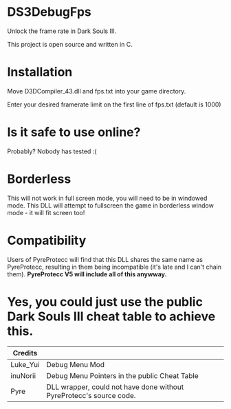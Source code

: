 # DS3DebugFps
Unlock the frame rate in Dark Souls III. 

This project is open source and written in C.

# Installation
Move D3DCompiler_43.dll and fps.txt into your game directory.

Enter your desired framerate limit on the first line of fps.txt (default is 1000)

# Is it safe to use online?
Probably? Nobody has tested :(

# Borderless
This will not work in full screen mode, you will need to be in windowed mode. This DLL will attempt to fullscreen the game in borderless window mode - it will fit screen too!

# Compatibility
Users of PyreProtecc will find that this DLL shares the same name as PyreProtecc, resulting in them being incompatible (it's late and I can't chain them). **PyreProtecc V5 will include all of this anywway.**

# **Yes, you could just use the public Dark Souls III cheat table to achieve this.**


| Credits  |                                                                    | 
|----------|--------------------------------------------------------------------|
| Luke_Yui | Debug Menu Mod                                                     |
| inuNorii | Debug Menu Pointers in the public Cheat Table                      | 
| Pyre     | DLL wrapper, could not have done without PyreProtecc's source code.|
